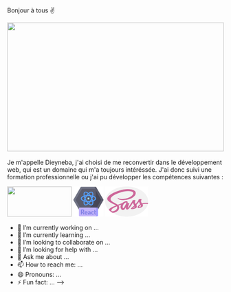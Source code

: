 Bonjour à tous ✌️


<img src="https://user-images.githubusercontent.com/94062526/216990094-bca769b2-3dd1-45b1-acdf-c62939ddc522.jpg" width="100%" height="300px" objectif-fit="cover" />



Je m'appelle Dieyneba, j'ai choisi de me reconvertir dans le développement web, qui est un domaine qui m'a toujours intéréssée. J'ai donc suivi une formation  professionnelle ou j'ai pu développer les compétences suivantes :



 <img src="https://user-images.githubusercontent.com/94062526/216989727-f789ca98-45a4-4734-81e2-25706226cc09.jpeg" width="150px" height="70px" objectif-fit="cover"/>   <img src="https://github.com/dieynebafofana/dieynebafofana/blob/main/react%20(1).png" width="70px" height="70px" />  <img src="https://github.com/dieynebafofana/dieynebafofana/blob/main/sass.png" width="100px" height="70px" objectif-fit="cover"/>






- 🔭 I’m currently working on ...
- 🌱 I’m currently learning ...
- 👯 I’m looking to collaborate on ...
- 🤔 I’m looking for help with ...
- 💬 Ask me about ...
- 📫 How to reach me: ...
- 😄 Pronouns: ...
- ⚡ Fun fact: ...
-->
